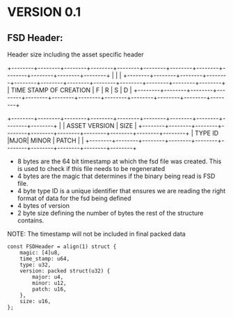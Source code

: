 # VERSION 0.1

## FSD Header:
Header size including the asset specific header

+--------+--------+--------+--------+--------+--------+--------+--------+--------+--------+--------+--------+
|                                                                       |                                   | 
+--------+--------+--------+--------+--------+--------+--------+--------+--------+--------+--------+--------+
|                 TIME STAMP OF CREATION                                |   F    |   R    |   S    |   D    |
+--------+--------+--------+--------+--------+--------+--------+--------+--------+--------+--------+--------+

+--------+--------+--------+--------+--------+--------+--------+--------+--------+--------+
|                 |                            ASSET VERSION            |      SIZE       |
+--------+--------+--------+--------+--------+--------+--------+--------+--------+--------+
|               TYPE ID             |MJOR|  MINOR     |        PATCH    |                 |
+--------+--------+--------+--------+--------+--------+--------+--------+--------+--------+

- 8 bytes are the 64 bit timestamp at which the fsd file was created. This is used to check if this file needs to be regenerated
- 4 bytes are the magic that determines if the binary being read is FSD file.
- 4 byte type ID is a unique identifier that ensures we are reading the right format of data for the fsd being defined
- 4 bytes of version
- 2 byte size defining the number of bytes the rest of the structure contains.

NOTE: The timestamp will not be included in final packed data

```zig
const FSDHeader = align(1) struct {
    magic: [4]u8,
    time_stamp: u64,
    type: u32,
	version: packed struct(u32) {
        major: u4,
        minor: u12,
        patch: u16,
    },
    size: u16,
};
```
